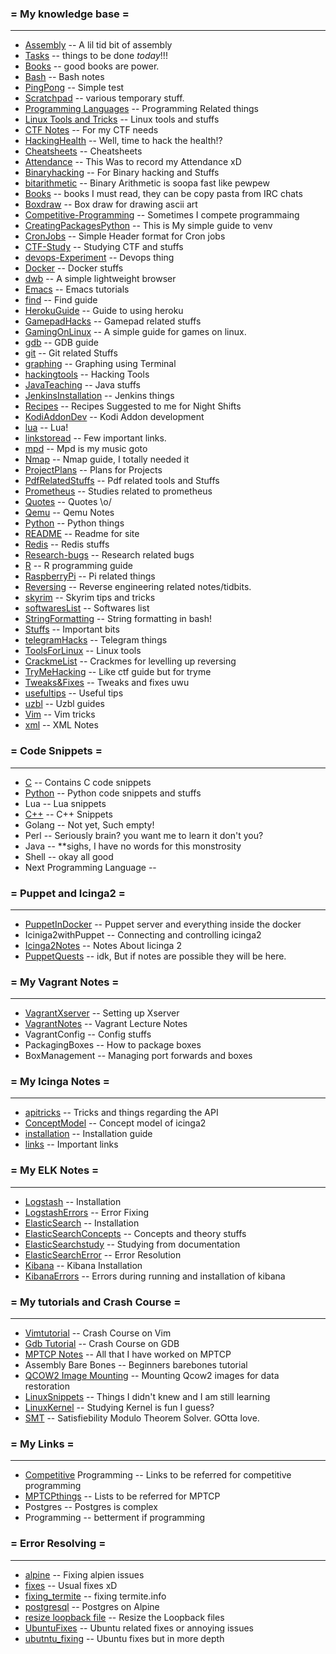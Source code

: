 ### = My knowledge base =
***
  * [Assembly](Assembly) -- A lil tid bit of assembly
  * [Tasks](Tasks) -- things to be done _today_!!!         
  * [Books](Books) -- good books are power.   
  * [Bash](Bash) -- Bash notes
  * [PingPong](ping/pinopong.md) -- Simple test
  * [Scratchpad](Scratchpad) -- various temporary stuff.   
  * [Programming Languages](Programming) -- Programming Related things   
  * [Linux Tools and Tricks](Linux) -- Linux tools and stuffs   
  * [CTF Notes](CTF-Study) -- For my CTF needs   
  * [HackingHealth](HackingHealth) -- Well, time to hack the health!?
  * [Cheatsheets](Cheatsheets) -- Cheatsheets
  * [Attendance](Attendance.md)  -- This Was to record my Attendance xD   
  * [Binaryhacking](Binaryhacking.md)  -- For Binary hacking and Stuffs   
  * [bitarithmetic](bitarithmetic.md)  -- Binary Arithmetic is soopa fast like pewpew   
  * [Books](Books.md)  -- books I must read, they can be copy pasta from IRC chats   
  * [Boxdraw](Boxdraw.md)  -- Box draw for drawing ascii art        
  * [Competitive-Programming](Competitive-Programming.md)  -- Sometimes I compete programmaing
  * [CreatingPackagesPython](CreatingPackagesPython.md)  -- This is My simple guide to venv
  * [CronJobs](CronJobs) -- Simple Header format for Cron jobs
  * [CTF-Study](CTF-Study.md)  -- Studying CTF and stuffs   
  * [devops-Experiment](devops-Experiment-8.md)  -- Devops thing   
  * [Docker](Docker.md)  -- Docker stuffs
  * [dwb](dwb) -- A simple lightweight browser
  * [Emacs](Emacs.md)  -- Emacs tutorials   
  * [find](find.md)  -- Find guide   
  * [HerokuGuide](HerokuGuide)  -- Guide to using heroku
  * [GamepadHacks](GamepadHacks) -- Gamepad related stuffs
  * [GamingOnLinux](GamingOnLinux) -- A simple guide for games on linux.
  * [gdb](gdb.md)  -- GDB guide  
  * [git](git) -- Git related Stuffs
  * [graphing](graphing.md)  -- Graphing using Terminal
  * [hackingtools](hackingtools) -- Hacking Tools
  * [JavaTeaching](JavaTeaching.md)  -- Java stuffs   
  * [JenkinsInstallation](JenkinsInstallation.md)  -- Jenkins things
  * [Recipes](Recipes) -- Recipes Suggested to me for Night Shifts
  * [KodiAddonDev](KodiAddonDev.md)  -- Kodi Addon development   
  * [lua](lua.md)  -- Lua!  
  * [linkstoread](linkstoread) -- Few important links.
  * [mpd](mpd.md)  -- Mpd is my music goto    
  * [Nmap](Nmap.md)  -- Nmap guide, I totally needed it   
  * [ProjectPlans](ProjectPlans.md)  -- Plans for Projects
  * [PdfRelatedStuffs](PdfRelatedStuffs) -- Pdf related tools and Stuffs
  * [Prometheus](Prometheus) -- Studies related to prometheus
  * [Quotes](Quotes) -- Quotes \o/
  * [Qemu](Qemu) -- Qemu Notes
  * [Python](Python.md)  -- Python things   
  * [README](README.md)  -- Readme for site   
  * [Redis](Redis.md)  -- Redis stuffs   
  * [Research-bugs](Research-bugs.md)  -- Research related bugs   
  * [R](R.md)  -- R programming guide
  * [RaspberryPi](RaspberryPi) -- Pi related things
  * [Reversing](Reversing) -- Reverse engineering related notes/tidbits.
  * [skyrim](skyrim.md)  -- Skyrim tips and tricks   
  * [softwaresList](softwaresList.md)  -- Softwares list  
  * [StringFormatting](StringFormatting) -- String formatting in bash!
  * [Stuffs](Stuffs.md)  -- Important bits   
  * [telegramHacks](telegramHacks.md)  -- Telegram things   
  * [ToolsForLinux](ToolsForLinux.md)  -- Linux tools   
  * [CrackmeList](crackmeslist.md) -- Crackmes for levelling up reversing
  * [TryMeHacking](TryMeHacking.md)  -- Like ctf guide but for tryme   
  * [Tweaks&Fixes](Tweaks&Fixes.md)  -- Tweaks and fixes uwu   
  * [usefultips](usefultips.md)  -- Useful tips   
  * [uzbl](uzbl.md)     -- Uzbl guides    
  * [Vim](Vim)      -- Vim tricks
  * [xml](xml)    -- XML Notes 

### = Code Snippets =
***
  * [C](C) -- Contains C code snippets
  * [Python](PythonSnippet) -- Python code snippets and stuffs
  * Lua -- Lua snippets
  * [C++](C++) -- C++ Snippets
  * Golang -- Not yet, Such empty!
  * Perl -- Seriously brain? you want me to learn it don't you? 
  * Java -- **sighs, I have no words for this monstrosity
  * Shell -- okay all good
  * Next Programming Language -- 
  
### = Puppet and Icinga2 =

***
  * [PuppetInDocker](PuppetInDocker) -- Puppet server and everything inside the docker
  * Iciniga2withPuppet -- Connecting and controlling icinga2
  * [Icinga2Notes](Icinga2Notes) -- Notes About Iicinga 2
  * [PuppetQuests](PuppetQuests) -- idk, But if notes are possible they will be here.  
  
### = My Vagrant Notes =

***
  * [VagrantXserver](VagrantXserver) -- Setting up Xserver
  * [VagrantNotes](VagrantLecture) -- Vagrant Lecture Notes
  * VagrantConfig  -- Config stuffs
  * PackagingBoxes -- How to package boxes
  * BoxManagement -- Managing port forwards and boxes

### = My Icinga Notes =

***
  * [apitricks](apitricks) -- Tricks and things regarding the API   
  * [ConceptModel](ConceptModel) -- Concept model of icinga2   
  * [installation](installation) -- Installation guide   
  * [links](links) -- Important links   

###  = My ELK Notes =

***
  * [Logstash](Logstash) -- Installation
  * [LogstashErrors](LogstashErrors) -- Error Fixing 
  * [ElasticSearch](ElasticSearch) -- Installation
  * [ElasticSearchConcepts](ElasticSearchConcepts) -- Concepts and theory stuffs
  * [ElasticSearchstudy](ElasticSearchstudy) -- Studying from documentation
  * [ElasticSearchError](ElasticSearchError) -- Error Resolution
  * [Kibana](Kibana)  -- Kibana Installation
  * [KibanaErrors](KibanaErrors) -- Errors during running and installation of kibana

### = My tutorials and Crash Course =

***
  * [Vimtutorial](Vimtutorial.md) -- Crash Course on Vim
  * [Gdb Tutorial](gdb_tutorials.md) -- Crash Course on GDB
  * [MPTCP Notes](MPTCPBlackBook.md)   -- All that I have worked on MPTCP
  * Assembly Bare Bones -- Beginners barebones tutorial
  * [QCOW2 Image Mounting](Qcow2ImageMounting.md) -- Mounting Qcow2 images for data restoration
  * [LinuxSnippets](LinuxSnippets) -- Things I didn't knew and I am still learning
  * [LinuxKernel](LinuxKernel) -- Studying Kernel is fun I guess?
  * [SMT](SMT) -- Satisfiebility Modulo Theorem Solver. GOtta love. 
  
  
### = My Links =

***
  * [Competitive](Competitive) Programming -- Links to be referred for competitive programming
  * [MPTCPthings](MPTCP) -- Lists to be referred for MPTCP
  * Postgres -- Postgres is complex 
  * Programming -- betterment if programming

### = Error Resolving =
***
  * [alpine](alpine.md) -- Fixing alpien issues
  * [fixes](fixes.md)  -- Usual fixes xD
  * [fixing_termite](fixing_termite.md)  -- fixing termite.info
  * [postgresql](postgresql.md)  -- Postgres on Alpine
  * [resize loopback file](resize-loopback-file.md) -- Resize the Loopback files
  * [UbuntuFixes](UbuntuFixes.md) -- Ubuntu related fixes or annoying issues
  * [ubutntu_fixing](ubutntu_fixing.md) -- Ubuntu fixes but in more depth


